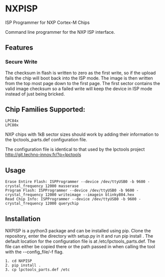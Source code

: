 # NXPISP
ISP Programmer for NXP Cortex-M Chips

Command line programmer for the NXP ISP interface.

## Features
### Secure Write
The checksum in flash is written to zero as the first write, so if the upload
fails the chip will boot back into the ISP mode.
The image is then written from the top most page down to the first page.
The first sector contains the valid image checksum so a failed write will
keep the device in ISP mode instead of just being bricked.
  
## Chip Families Supported:
    LPC84x
    LPC80x

NXP chips with 1kB sector sizes should work by adding their information to the
lpctools_parts.def configuration file.

The configuration file is identical to that used by the lpctools project 
<http://git.techno-innov.fr/?p=lpctools>

## Usage

    Erase Entire Flash: ISPProgrammer --device /dev/ttyUSB0 -b 9600 -crystal_frequency 12000 masserase
    Program Flash: ISPProgrammer --device /dev/ttyUSB0 -b 9600 -crystal_frequency 12000 writeimage --imagein blinky804.hex
    Read Chip Info: ISPProgrammer --device /dev/ttyUSB0 -b 9600 -crystal_frequency 12000 querychip

## Installation
NXPISP is a python3 package and can be installed using pip.
Clone the repository, enter the directory with setup.py in it and run
pip install .
The default location for the configuration file is at /etc/lpctools_parts.def. 
The file can either be copied there or the path passed in when calling the tool
with the --config_file/-f flag.

    1. cd NXPISP
    2. pip install .
    3. cp lpctools_parts.def /etc
